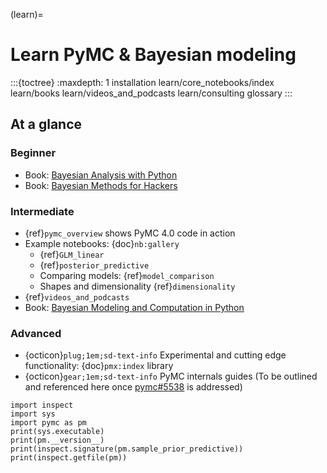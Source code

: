 (learn)=
# Learn PyMC & Bayesian modeling

:::{toctree}
:maxdepth: 1
installation
learn/core_notebooks/index
learn/books
learn/videos_and_podcasts
learn/consulting
glossary
:::

## At a glance
### Beginner
  - Book: [Bayesian Analysis with Python](http://bap.com.ar/)
  - Book: [Bayesian Methods for Hackers](https://github.com/CamDavidsonPilon/Probabilistic-Programming-and-Bayesian-Methods-for-Hackers)


### Intermediate
  - {ref}`pymc_overview` shows PyMC 4.0 code in action
  - Example notebooks: {doc}`nb:gallery`
    - {ref}`GLM_linear`
    - {ref}`posterior_predictive`
    - Comparing models: {ref}`model_comparison`
    - Shapes and dimensionality {ref}`dimensionality`
  - {ref}`videos_and_podcasts`
  - Book: [Bayesian Modeling and Computation in Python](https://bayesiancomputationbook.com/welcome.html)

### Advanced
  - {octicon}`plug;1em;sd-text-info` Experimental and cutting edge functionality: {doc}`pmx:index` library
  - {octicon}`gear;1em;sd-text-info` PyMC internals guides (To be outlined and referenced here once [pymc#5538](https://github.com/pymc-devs/pymc/issues/5538)
is addressed)


```{jupyter-execute}
import inspect
import sys
import pymc as pm
print(sys.executable)
print(pm.__version__)
print(inspect.signature(pm.sample_prior_predictive))
print(inspect.getfile(pm))
```
